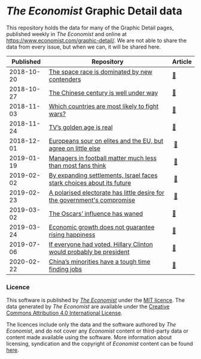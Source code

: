 # _The Economist_ Graphic Detail data

This repository holds the data for many of the Graphic Detail pages, published weekly in _The Economist_ and online at https://www.economist.com/graphic-detail/. We are not able to share the data from every issue, but when we can, it will be shared here.

| Published  | Repository   | Article  |
| ----- | ----- | ----- |
| 2018-10-20 | [The space race is dominated by new contenders](https://github.com/TheEconomist/graphic-detail-data/tree/master/data/2018-10-20_space-launches) | [:link:](https://www.economist.com/graphic-detail/2018/10/18/the-space-race-is-dominated-by-new-contenders)   |
| 2018-10-27 | [The Chinese century is well under way](https://github.com/TheEconomist/graphic-detail-data/tree/master/data/2018-10-27_chinese-century) | [:link:](https://www.economist.com/graphic-detail/2018/10/27/the-chinese-century-is-well-under-way)  |
| 2018-11-03 | [Which countries are most likely to fight wars?](https://github.com/TheEconomist/graphic-detail-data/tree/master/data/2018-11-03-war-fighting) | [:link:](https://www.economist.com/graphic-detail/2018/11/10/which-countries-are-most-likely-to-fight-wars)   |
| 2018-11-24 | [TV’s golden age is real](https://github.com/TheEconomist/graphic-detail-data/tree/master/data/2018-11-24_tv-ratings) | [:link:](https://www.economist.com/graphic-detail/2018/11/24/tvs-golden-age-is-real)  |
| 2018-12-01 | [Europeans sour on elites and the EU, but agree on little else](https://github.com/TheEconomist/graphic-detail-data/tree/master/data/2018-12-01_populism-europe)  |  [:link:](https://www.economist.com/graphic-detail/2018/12/01/europeans-sour-on-elites-and-the-eu-but-agree-on-little-else) |
| 2019-01-19 | [Managers in football matter much less than most fans think](https://github.com/TheEconomist/graphic-detail-data/tree/master/data/2019-01-19_football_managers)  | [:link:](https://www.economist.com/graphic-detail/2019/01/19/managers-in-football-matter-much-less-than-most-fans-think)       |
| 2019-02-02 | [By expanding settlements, Israel faces stark choices about its future](https://github.com/TheEconomist/graphic-detail-data/tree/master/data/2019-02-02_future-of-the-holy-land) |  [:link:](https://www.economist.com/graphic-detail/2019/02/02/israels-growing-settlements-force-stark-choices-about-its-future) |
| 2019-02-23 | [A polarised electorate has little desire for the government's compromise](https://github.com/TheEconomist/graphic-detail-data/tree/master/data/2019-02-23_opinion-on-brexit) | [:link:](https://www.economist.com/graphic-detail/2019/02/23/british-voters-are-unimpressed-by-theresa-mays-brexit-deal)    |
| 2019-03-02 | [The Oscars’ influence has waned](https://github.com/TheEconomist/graphic-detail-data/tree/master/data/2019-03-02_oscars-influence)   | [:link:](https://www.economist.com/graphic-detail/2019/03/02/the-oscars-influence-has-waned)   |
| 2019-03-24 | [Economic growth does not guarantee rising happiness](https://github.com/TheEconomist/graphic-detail-data/tree/master/data/2019-03-23_happiness-economics) | [:link:](https://www.economist.com/graphic-detail/2019/03/21/economic-growth-does-not-guarantee-rising-happiness) |
| 2019-07-06 | [If everyone had voted, Hillary Clinton would probably be president](https://github.com/TheEconomist/graphic-detail-data/tree/master/data/2019-07-06-mandatory-voting) | [:link:](https://www.economist.com/graphic-detail/2019/07/06/if-everyone-had-voted-hillary-clinton-would-probably-be-president)
| 2020-02-22 | [China’s minorities have a tough time finding jobs](https://github.com/TheEconomist/graphic-detail-data/tree/master/data/2020-02-22-china-discrimination) | [:link:](https://www.economist.com/graphic-detail/2020/02/22/chinas-minorities-have-a-tough-time-finding-jobs)


### Licence

This software is published by _[The Economist](https://www.economist.com)_ under the [MIT licence](https://opensource.org/licenses/MIT). The data generated by _The Economist_ are available under the [Creative Commons Attribution 4.0 International License](https://creativecommons.org/licenses/by/4.0/).

The licences include only the data and the software authored by _The Economist_, and do not cover any _Economist_ content or third-party data or content made available using the software. More information about licensing, syndication and the copyright of _Economist_ content can be found [here](https://www.economist.com/rights/).
